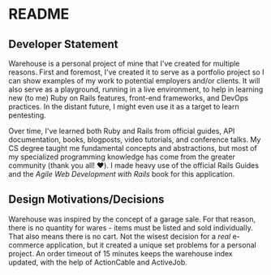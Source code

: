 # README

## Developer Statement
Warehouse is a personal project of mine that I've created for multiple reasons. First and foremost, I've created it to serve as a portfolio project so I can show examples of my work to potential employers and/or clients. It will also serve as a playground, running in a live environment, to help in learning new (to me) Ruby on Rails features, front-end frameworks, and DevOps practices. In the distant future, I might even use it as a target to learn pentesting. 

Over time, I've learned both Ruby and Rails from official guides, API documentation, books, blogposts, video tutorials, and conference talks. My CS degree taught me fundamental concepts and abstractions, but most of my specialized programming knowledge has come from the greater community (thank you all! ❤️). I made heavy use of the official Rails Guides and the _Agile Web Development with Rails_ book for this application. 

## Design Motivations/Decisions

Warehouse was inspired by the concept of a garage sale. For that reason, there is no quantity for wares - items must be listed and sold individually. That also means there is no cart. Not the wisest decision for a _real_ e-commerce application, but it created a unique set problems for a personal project. An order timeout of 15 minutes keeps the warehouse index updated, with the help of ActionCable and ActiveJob.
